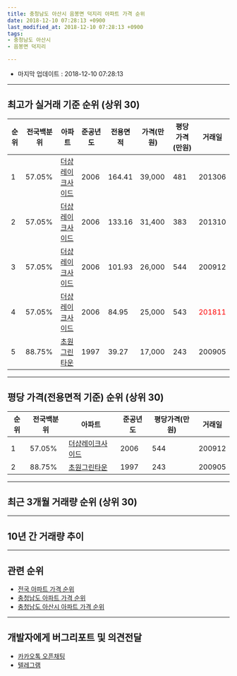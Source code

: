 ```yaml
---
title: 충청남도 아산시 음봉면 덕지리 아파트 가격 순위
date: 2018-12-10 07:28:13 +0900
last_modified_at: 2018-12-10 07:28:13 +0900
tags:
- 충청남도 아산시
- 음봉면 덕지리

---
```


* 마지막 업데이트 : 2018-12-10 07:28:13

---

## 최고가 실거래 기준 순위 (상위 30)


|순위|전국백분위|아파트|준공년도|전용면적|가격(만원)|평당가격(만원)|거래일|
|---|---|---|---|---|---|---|---|
|1|57.05%|[더샵레이크사이드](https://search.naver.com/search.naver?query=%EC%B6%A9%EC%B2%AD%EB%82%A8%EB%8F%84+%EC%95%84%EC%82%B0%EC%8B%9C+%EC%9D%8C%EB%B4%89%EB%A9%B4+%EB%8D%95%EC%A7%80%EB%A6%AC+%EB%8D%94%EC%83%B5%EB%A0%88%EC%9D%B4%ED%81%AC%EC%82%AC%EC%9D%B4%EB%93%9C)|2006|164.41|39,000|481|201306|
|2|57.05%|[더샵레이크사이드](https://search.naver.com/search.naver?query=%EC%B6%A9%EC%B2%AD%EB%82%A8%EB%8F%84+%EC%95%84%EC%82%B0%EC%8B%9C+%EC%9D%8C%EB%B4%89%EB%A9%B4+%EB%8D%95%EC%A7%80%EB%A6%AC+%EB%8D%94%EC%83%B5%EB%A0%88%EC%9D%B4%ED%81%AC%EC%82%AC%EC%9D%B4%EB%93%9C)|2006|133.16|31,400|383|201310|
|3|57.05%|[더샵레이크사이드](https://search.naver.com/search.naver?query=%EC%B6%A9%EC%B2%AD%EB%82%A8%EB%8F%84+%EC%95%84%EC%82%B0%EC%8B%9C+%EC%9D%8C%EB%B4%89%EB%A9%B4+%EB%8D%95%EC%A7%80%EB%A6%AC+%EB%8D%94%EC%83%B5%EB%A0%88%EC%9D%B4%ED%81%AC%EC%82%AC%EC%9D%B4%EB%93%9C)|2006|101.93|26,000|544|200912|
|4|57.05%|[더샵레이크사이드](https://search.naver.com/search.naver?query=%EC%B6%A9%EC%B2%AD%EB%82%A8%EB%8F%84+%EC%95%84%EC%82%B0%EC%8B%9C+%EC%9D%8C%EB%B4%89%EB%A9%B4+%EB%8D%95%EC%A7%80%EB%A6%AC+%EB%8D%94%EC%83%B5%EB%A0%88%EC%9D%B4%ED%81%AC%EC%82%AC%EC%9D%B4%EB%93%9C)|2006|84.95|25,000|543|<span style="color:red">201811</span>|
|5|88.75%|[초원그린타운](https://search.naver.com/search.naver?query=%EC%B6%A9%EC%B2%AD%EB%82%A8%EB%8F%84+%EC%95%84%EC%82%B0%EC%8B%9C+%EC%9D%8C%EB%B4%89%EB%A9%B4+%EB%8D%95%EC%A7%80%EB%A6%AC+%EC%B4%88%EC%9B%90%EA%B7%B8%EB%A6%B0%ED%83%80%EC%9A%B4)|1997|39.27|17,000|243|200905|


---

## 평당 가격(전용면적 기준) 순위 (상위 30)


|순위|전국백분위|아파트|준공년도|평당가격(만원)|거래일|
|---|---|---|---|---|---|
|1|57.05%|[더샵레이크사이드](https://search.naver.com/search.naver?query=%EC%B6%A9%EC%B2%AD%EB%82%A8%EB%8F%84+%EC%95%84%EC%82%B0%EC%8B%9C+%EC%9D%8C%EB%B4%89%EB%A9%B4+%EB%8D%95%EC%A7%80%EB%A6%AC+%EB%8D%94%EC%83%B5%EB%A0%88%EC%9D%B4%ED%81%AC%EC%82%AC%EC%9D%B4%EB%93%9C)|2006|544|200912|
|2|88.75%|[초원그린타운](https://search.naver.com/search.naver?query=%EC%B6%A9%EC%B2%AD%EB%82%A8%EB%8F%84+%EC%95%84%EC%82%B0%EC%8B%9C+%EC%9D%8C%EB%B4%89%EB%A9%B4+%EB%8D%95%EC%A7%80%EB%A6%AC+%EC%B4%88%EC%9B%90%EA%B7%B8%EB%A6%B0%ED%83%80%EC%9A%B4)|1997|243|200905|


---

## 최근 3개월 거래량 순위 (상위 30)


<div style="width:100%;">
    <canvas id="deal_count_ranking" height="250"></canvas>
</div>


<script>
new Chart(document.getElementById("deal_count_ranking"), {
    type: 'horizontalBar',
    data: {
        labels: ['더샵레이크사이드', '초원그린타운'],
        datasets: [{
            label: '실거래 수',
            data: [12, 2],
            borderColor: "rgba(255, 0, 128, 1)",
            backgroundColor: "rgba(255, 0, 128, 0.5)",
            fill: false,
        }]
    },
    options: {
        responsive: true,
        title: {
            display: true,
            text: '최근 3개월 거래량 순위'
        },
        tooltips: {
            mode: 'index',
            intersect: false,
            callbacks: {
                title: function(tooltipItems, data) {
                    return "실거래 수:";
                },
                label: function(tooltipItem, data) {
                    return data.labels[tooltipItem.index] + ": " + tooltipItem.xLabel;
                }
            }
        },
        hover: {
            mode: 'nearest',
            intersect: true
        },
        scales: {
            xAxes: [{
                display: true,
                scaleLabel: {
                    display: true,
                    labelString: '실거래 수'
                },
                ticks: {
                    suggestedMin: 0,
                }
            }],
            yAxes: [{
                display: true,
                ticks: {
                    autoSkip: false,
                    callback: function(value, index, values) {
                        if (value.length > 15)
                            return value.substr(0, 13) + "...";
                        else
                            return value;
                    }
                },
                scaleLabel: {
                    display: false,
                }
            }]
        }
    }
});

</script>


---

## 10년 간 거래량 추이


<div style="width:100%;">
    <canvas id="deal_progress" height="250"></canvas>
</div>

<script>
new Chart(document.getElementById("deal_progress"), {
    type: 'line',
    data: {
        labels: ['200812','200901','200902','200903','200904','200905','200906','200907','200908','200909','200910','200911','200912','201001','201002','201003','201004','201005','201006','201007','201008','201009','201010','201011','201012','201101','201102','201103','201104','201105','201106','201107','201108','201109','201110','201111','201112','201201','201202','201203','201204','201205','201206','201207','201208','201209','201210','201211','201212','201301','201302','201303','201304','201305','201306','201307','201308','201309','201310','201311','201312','201401','201402','201403','201404','201405','201406','201407','201408','201409','201410','201411','201412','201501','201502','201503','201504','201505','201506','201507','201508','201509','201510','201511','201512','201601','201602','201603','201604','201605','201606','201607','201608','201609','201610','201611','201612','201701','201702','201703','201704','201705','201706','201707','201708','201709','201710','201711','201712','201801','201802','201803','201804','201805','201806','201807','201808','201809','201810','201811','201812'],
        datasets: [{
            label: '실거래 수',
            pointRadius: 1,
            data: [3, 11, 8, 18, 10, 9, 14, 20, 22, 21, 13, 20, 11, 11, 5, 13, 17, 22, 22, 11, 25, 17, 34, 19, 27, 32, 27, 28, 32, 33, 32, 32, 20, 35, 43, 26, 39, 31, 30, 44, 41, 35, 21, 16, 23, 13, 13, 22, 24, 12, 18, 29, 26, 27, 30, 15, 13, 27, 36, 27, 40, 29, 32, 28, 32, 32, 31, 26, 38, 51, 43, 31, 34, 23, 24, 24, 23, 24, 23, 8, 15, 7, 19, 8, 16, 12, 10, 15, 11, 15, 16, 22, 23, 21, 24, 19, 24, 16, 20, 27, 12, 19, 29, 17, 11, 16, 12, 9, 11, 13, 9, 11, 8, 4, 5, 11, 7, 4, 9, 5, 0],
            borderColor: "rgba(255, 201, 14, 1)",
            backgroundColor: "rgba(255, 201, 14, 0.5)",
            fill: true,
        }]
    },
    options: {
        responsive: true,
        title: {
            display: true,
            text: '10년간 거래량 추이'
        },
        tooltips: {
            mode: 'index',
            intersect: false,
        },
        hover: {
            mode: 'nearest',
            intersect: true
        },
        scales: {
            xAxes: [{
                display: true,
                scaleLabel: {
                    display: true,
                    labelString: '년/월'
                }
            }],
            yAxes: [{
                display: true,
                ticks: {
                    suggestedMin: 0,
                },
                scaleLabel: {
                    display: true,
                    labelString: '실거래 수'
                }
            }]
        }
    }
});

</script>


---

## 관련 순위

- [전국 아파트 가격 순위](https://inasie.github.io/apt-ranking/전국)
- [충청남도 아파트 가격 순위](https://inasie.github.io/apt-ranking/충청남도)
- [충청남도 아산시 아파트 가격 순위](https://inasie.github.io/apt-ranking/충청남도-아산시)


---

## 개발자에게 버그리포트 및 의견전달

- [카카오톡 오픈채팅](https://open.kakao.com/o/gLJUAP4)
- [텔레그램](https://t.me/inasie)

